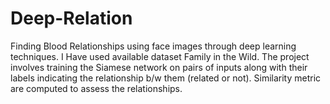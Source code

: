 # Deep-Relation
Finding Blood Relationships using face images through deep learning techniques. I Have used available dataset Family in the Wild. The project involves training the Siamese network on pairs of inputs along with their labels indicating the relationship b/w them (related or not). Similarity metric are computed to assess the relationships. 
